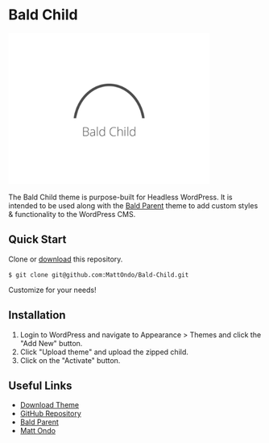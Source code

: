 # Bald Child

<img src="https://raw.githubusercontent.com/MattOndo/Bald-Child/main/screenshot.png" width="400px" alt="Bald Child">

The Bald Child theme is purpose-built for Headless WordPress. It is intended to be used along with the [Bald Parent](https://github.com/MattOndo/Bald-Parent) theme to add custom styles & functionality to the WordPress CMS.

## Quick Start

Clone or [download](https://github.com/MattOndo/Bald-Child/archive/refs/heads/main.zip) this repository.

```
$ git clone git@github.com:MattOndo/Bald-Child.git
```

Customize for your needs!

## Installation

1. Login to WordPress and navigate to Appearance > Themes and click the "Add New" button.
2. Click "Upload theme" and upload the zipped child.
3. Click on the "Activate" button.

## Useful Links

- [Download Theme](https://github.com/MattOndo/Bald-Child/archive/refs/heads/main.zip)
- [GitHub Repository](https://github.com/MattOndo/Bald-Child)
- [Bald Parent](https://github.com/MattOndo/Bald-Parent)
- [Matt Ondo](https://mattondo.io/)
